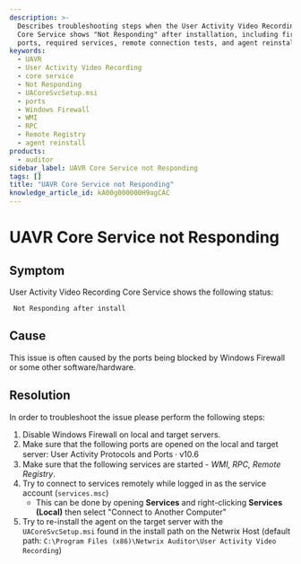 ```yaml
---
description: >-
  Describes troubleshooting steps when the User Activity Video Recording (UAVR)
  Core Service shows "Not Responding" after installation, including firewall,
  ports, required services, remote connection tests, and agent reinstallation.
keywords:
  - UAVR
  - User Activity Video Recording
  - core service
  - Not Responding
  - UACoreSvcSetup.msi
  - ports
  - Windows Firewall
  - WMI
  - RPC
  - Remote Registry
  - agent reinstall
products:
  - auditor
sidebar_label: UAVR Core Service not Responding
tags: []
title: "UAVR Core Service not Responding"
knowledge_article_id: kA00g000000H9agCAC
---
```


# UAVR Core Service not Responding

## Symptom

User Activity Video Recording Core Service shows the following status:

```text
 Not Responding after install
```

## Cause

This issue is often caused by the ports being blocked by Windows Firewall or some other software/hardware.

## Resolution

In order to troubleshoot the issue please perform the following steps:

1. Disable Windows Firewall on local and target servers.
2. Make sure that the following ports are opened on the local and target server: User Activity Protocols and Ports ⸱ v10.6
3. Make sure that the following services are started - *WMI, RPC, Remote Registry*.
4. Try to connect to services remotely while logged in as the service account (`services.msc`)
   - This can be done by opening **Services** and right-clicking **Services (Local)** then select "Connect to Another Computer"
5. Try to re-install the agent on the target server with the `UACoreSvcSetup.msi` found in the install path on the Netwrix Host (default path: `C:\Program Files (x86)\Netwrix Auditor\User Activity Video Recording`)
